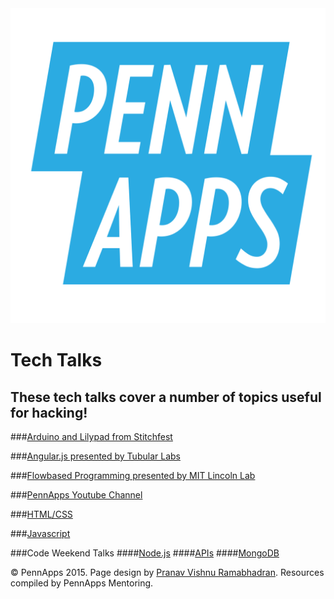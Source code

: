 <div class="hidden"><meta property="og:image" content="http://2015s.pennapps.com/assets/images/logo.png"><link rel="shortcut icon" href="http://2015s.pennapps.com/assets/images/logo.png"><link rel="stylesheet" href="assets/css/global.css"><link rel="stylesheet" href="http://netdna.bootstrapcdn.com/font-awesome/4.0.3/css/font-awesome.css"><link rel="stylesheet" href='http://fonts.googleapis.com/css?family=Open+Sans:300italic,400italic,600italic,700italic,400,300,600,700' type='text/css'></div><div class="nav-items"><a href="index.html"><img src="assets/img/logo.svg"></a></div>

Tech Talks
============
These tech talks cover a number of topics useful for hacking!
--------------------------
###[Arduino and Lilypad from Stitchfest](https://www.youtube.com/watch?v=0PVlQWnYuJs&list=UU-h8xml0Ov13TZv0Oq-iMXw)

###[Angular.js presented by Tubular Labs](https://www.youtube.com/watch?v=j_QAH5CpTAc)

###[Flowbased Programming presented by MIT Lincoln Lab](https://www.youtube.com/watch?v=3oaelUXh7sE)

###[PennApps Youtube Channel](https://www.youtube.com/channel/UC-h8xml0Ov13TZv0Oq-iMXw/videos)

###[HTML/CSS](https://www.youtube.com/embed/wxCWoTFV-UQ)

###[Javascript](https://www.youtube.com/embed/gMo9ATiMXrw)

###Code Weekend Talks
####[Node.js](https://www.youtube.com/watch?v=DQZX5LI4o-s&list=UUy2O0ho7kMfI588UQi5BGzQ)
####[APIs](https://www.youtube.com/watch?v=1hnGSAZhGfQ)
####[MongoDB](https://www.youtube.com/watch?v=-3FEV99_EwI)





<div class="footer"><p>&copy; PennApps 2015. Page design by <a href="http://pvrnav.com">Pranav Vishnu Ramabhadran</a>. Resources compiled by PennApps Mentoring.</div>

<script src="http://code.jquery.com/jquery-1.11.0.min.js"></script>
<script src="assets/js/FlowType.js"></script>
<script type="text/javascript">
    $('body').flowtype({
        minimum   : 500,
        maximum   : 1000,
        minFont   : 16,
        maxFont   : 65,
        fontRatio : 40
    });
</script>
